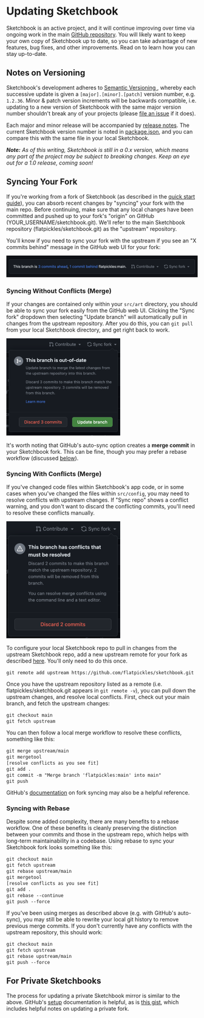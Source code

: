 # Updating Sketchbook

Sketchbook is an active project, and it will continue improving over time via ongoing work in the main [GitHub repository](https://github.com/flatpickles/sketchbook). You will likely want to keep your own copy of Sketchbook up to date, so you can take advantage of new features, bug fixes, and other improvements. Read on to learn how you can stay up-to-date.

## Notes on Versioning

Sketchbook's development adheres to [Semantic Versioning ](https://semver.org/), whereby each successive update is given a `[major].[minor].[patch]` version number, e.g. `1.2.36`. Minor & patch version increments will be backwards compatible, i.e. updating to a new version of Sketchbook with the same major version number shouldn't break any of your projects (please [file an issue](https://github.com/flatpickles/sketchbook/issues/new) if it does).

Each major and minor release will be accompanied by [release notes](https://github.com/flatpickles/sketchbook/releases). The current Sketchbook version number is noted in [package.json](https://github.com/flatpickles/sketchbook/blob/main/package.json), and you can compare this with the same file in your local Sketchbook.

_**Note:** As of this writing, Sketchbook is still in a 0.x version, which means any part of the project may be subject to breaking changes. Keep an eye out for a 1.0 release, coming soon!_

## Syncing Your Fork

If you're working from a fork of Sketchbook (as described in the [quick start guide](quick-start.md)), you can absorb recent changes by "syncing" your fork with the main repo. Before continuing, make sure that any local changes have been committed and pushed up to your fork's "origin" on GitHub (YOUR_USERNAME/sketchbook.git). We'll refer to the main Sketchbook repository (flatpickles/sketchbook.git) as the "upstream" repository.

You'll know if you need to sync your fork with the upstream if you see an "X commits behind" message in the GitHub web UI for your fork:

<img src="media/gh-sync-needed.png" style="width: 600px" />

### Syncing Without Conflicts (Merge)

If your changes are contained only within your `src/art` directory, you should be able to sync your fork easily from the GitHub web UI. Clicking the "Sync fork" dropdown then selecting "Update branch" will automatically pull in changes from the upstream repository. After you do this, you can `git pull` from your local Sketchbook directory, and get right back to work.

<img src="media/gh-out-of-date.png" style="width: 300px" />

It's worth noting that GitHub's auto-sync option creates a **merge commit** in your Sketchbook fork. This can be fine, though you may prefer a rebase workflow (discussed [below](updating.md?id=syncing-with-rebase)).

### Syncing With Conflicts (Merge)

If you've changed code files within Sketchbook's app code, or in some cases when you've changed the files within `src/config`, you may need to resolve conflicts with upstream changes. If "Sync repo" shows a conflict warning, and you don't want to discard the conflicting commits, you'll need to resolve these conflicts manually.

<img src="media/gh-conflicts.png" style="width: 300px" />

To configure your local Sketchbook repo to pull in changes from the upstream Sketchbook repo, add a new upstream remote for your fork as described [here](https://docs.github.com/en/pull-requests/collaborating-with-pull-requests/working-with-forks/configuring-a-remote-repository-for-a-fork). You'll only need to do this once.

```
git remote add upstream https://github.com/flatpickles/sketchbook.git
```

Once you have the upstream repository listed as a remote (i.e. flatpickles/sketchbook.git appears in `git remote -v`), you can pull down the upstream changes, and resolve local conflicts. First, check out your main branch, and fetch the upstream changes:

```
git checkout main
git fetch upstream
```

You can then follow a local merge workflow to resolve these conflicts, something like this:

```
git merge upstream/main
git mergetool
[resolve conflicts as you see fit]
git add .
git commit -m "Merge branch 'flatpickles:main' into main"
git push
```

GitHub's [documentation](https://docs.github.com/en/pull-requests/collaborating-with-pull-requests/working-with-forks/syncing-a-fork) on fork syncing may also be a helpful reference.

### Syncing with Rebase

Despite some added complexity, there are many benefits to a rebase workflow. One of these benefits is cleanly preserving the distinction between your commits and those in the upstream repo, which helps with long-term maintainability in a codebase. Using rebase to sync your Sketchbook fork looks something like this:

```
git checkout main
git fetch upstream
git rebase upstream/main
git mergetool
[resolve conflicts as you see fit]
git add .
git rebase --continue
git push --force
```

If you've been using merges as described above (e.g. with GitHub's auto-sync), you may still be able to rewrite your local git history to remove previous merge commits. If you don't currently have any conflicts with the upstream repository, this should work:

```
git checkout main
git fetch upstream
git rebase upstream/main
git push --force
```

## For Private Sketchbooks

The process for updating a private Sketchbook mirror is similar to the above. GitHub's [setup](https://docs.github.com/en/repositories/creating-and-managing-repositories/duplicating-a-repository) documentation is helpful, as is [this gist](https://gist.github.com/0xjac/85097472043b697ab57ba1b1c7530274), which includes helpful notes on updating a private fork.

